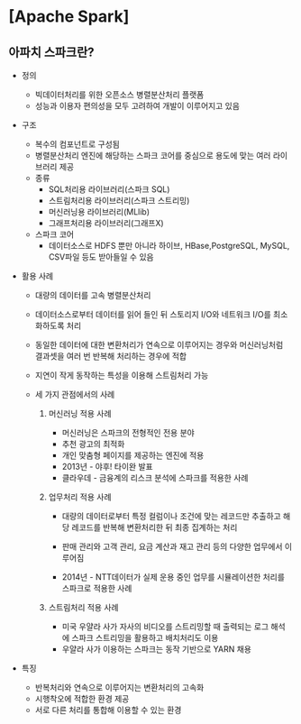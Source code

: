 # [Apache Spark]

## 아파치 스파크란?

- 정의

  - 빅데이터처리를 위한 오픈소스 병렬분산처리 플랫폼
  - 성능과 이용자 편의성을 모두 고려하여 개발이 이루어지고 있음

- 구조

  - 복수의 컴포넌트로 구성됨
  - 병렬분산처리 엔진에 해당하는 스파크 코어를 중심으로 용도에 맞는 여러 라이브러리 제공
  - 종류
    - SQL처리용 라이브러리(스파크 SQL)
    - 스트림처리용 라이브러리(스파크 스트리밍)
    - 머신러닝용 라이브러리(MLlib)
    - 그래프처리용 라이브러리(그래프X)
  - 스파크 코어
    - 데이터소스로 HDFS 뿐만 아니라 하이브, HBase,PostgreSQL, MySQL, CSV파일 등도 받아들일 수 있음

- 활용 사례

  - 대량의 데이터를 고속 병렬분산처리

  - 데이터소스로부터 데이터를 읽어 들인 뒤 스토리지 I/O와 네트워크 I/O를 최소화하도록 처리

  - 동일한 데이터에 대한 변환처리가 연속으로 이루어지는 경우와 머신러닝처럼 결과셋을 여러 번 반복해 처리하는 경우에 적합

  - 지연이 작게 동작하는 특성을 이용해 스트림처리 가능

  - 세 가지 관점에서의 사례

    1. 머신러닝 적용 사례

       - 머신러닝은 스파크의 전형적인 전용 분야
       - 추천 광고의 최적화
       - 개인 맞춤형 페이지를 제공하는 엔진에 적용
       - 2013년 - 야후! 타이완 발표
       - 클라우데 - 금융계의 리스크 분석에 스파크를 적용한 사례

    2. 업무처리 적용 사례

       - 대량의 데이터로부터 특정 컬럼이나 조건에 맞는 레코드만 추출하고 해당 레코드를 반복해 변환처리한 뒤 최종 집계하는 처리

       - 판매 관리와 고객 관리, 요금 계산과 재고 관리 등의 다양한 업무에서 이루어짐
       - 2014년 - NTT데이터가 실제 운용 중인 업무를 시뮬레이션한 처리를 스파크로 적용한 사례

    3. 스트림처리 적용 사례

       - 미국 우얄라 사가 자사의 비디오를 스트리밍할 때 출력되는 로그 해석에 스파크 스트리밍을 활용하고 배치처리도 이용
       - 우얄라 사가 이용하는 스파크는 동작 기반으로 YARN 채용

- 특징
  - 반복처리와 연속으로 이루어지는 변환처리의 고속화
  - 시행착오에 적합한 환경 제공
  - 서로 다른 처리를 통합해 이용할 수 있는 환경

